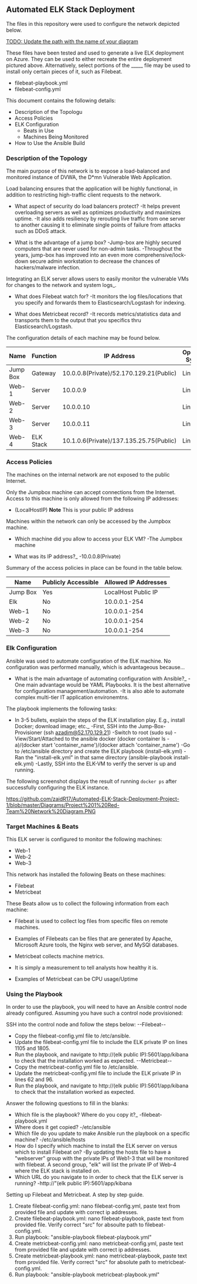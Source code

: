 ## Automated ELK Stack Deployment

The files in this repository were used to configure the network depicted below.

[TODO: Update the path with the name of your diagram](Images/diagram_filename.png)

These files have been tested and used to generate a live ELK deployment on Azure. They can be used to either recreate the entire deployment pictured above. Alternatively, select portions of the _____ file may be used to install only certain pieces of it, such as Filebeat.

  - filebeat-playbook.yml
  - filebeat-config.yml

This document contains the following details:
- Description of the Topologu
- Access Policies
- ELK Configuration
  - Beats in Use
  - Machines Being Monitored
- How to Use the Ansible Build


### Description of the Topology

The main purpose of this network is to expose a load-balanced and monitored instance of DVWA, the D*mn Vulnerable Web Application.

Load balancing ensures that the application will be highly functional, in addition to restricting high-traffic client requests to the network.

  - What aspect of security do load balancers protect?
    -It helps prevent overloading servers as well as optimizes productivity and maximizes uptime.
    -It also adds resiliency by rerouting live traffic from one server to another causing it to eliminate single points of failure from attacks such as DDoS attack.

  - What is the advantage of a jump box?
    -Jump-box are highly secured computers that are never used for non-admin tasks. -Throughout the years, jump-box has improved into an even more comprehensive/lock-down secure admin workstation to decrease the chances of hackers/malware infection.

Integrating an ELK server allows users to easily monitor the vulnerable VMs for changes to the network and system logs_.

  - What does Filebeat watch for?
    -It monitors the log files/locations that you specify and forwards them to Elasticsearch/Logstash for indexing.

  - What does Metricbeat record?
    -It records metrics/statistics data and transports them to the output that you specifics thru Elasticsearch/Logstash.

The configuration details of each machine may be found below.

| Name     | Function | IP Address                                | Operating System |
|----------|----------|-------------------------------------------|------------------|
| Jump Box | Gateway  | 10.0.0.8(Private)/52.170.129.21(Public)   | Linux            |
| Web-1    | Server   | 10.0.0.9                                  | Linux            |
| Web-2    | Server   | 10.0.0.10                                 | Linux            |
| Web-3    | Server   | 10.0.0.11                                 | Linux            |
| Web-4    | ELK Stack| 10.1.0.6(Private)/137.135.25.75(Public)   | Linux            |

### Access Policies

The machines on the internal network are not exposed to the public Internet. 

Only the Jumpbox machine can accept connections from the Internet. Access to this machine is only allowed from the following IP addresses:
   - (LocalHostIP) **Note** This is your public IP address

Machines within the network can only be accessed by the Jumpbox machine.
   - Which machine did you allow to access your ELK VM? 
    -The Jumpbox machine

   - What was its IP address?_
    -10.0.0.8(Private)

Summary of the access policies in place can be found in the table below.

| Name     | Publicly Accessible | Allowed IP Addresses |
|----------|---------------------|----------------------|
| Jump Box | Yes                 | LocalHost Public IP  |
| Elk      | No                  | 10.0.0.1-254         |
| Web-1    | No                  | 10.0.0.1-254         |
| Web-2    | No                  | 10.0.0.1-254         |
| Web-3    | No                  | 10.0.0.1-254         |

### Elk Configuration

Ansible was used to automate configuration of the ELK machine. No configuration was performed manually, which is advantageous because...
   - What is the main advantage of automating configuration with Ansible?_
     -One main advantage would be YAML Playbooks. It is the best alternative for configuration management/automation.
     -It is also able to automate complex multi-tier IT application environemtns.

The playbook implements the following tasks:
   - In 3-5 bullets, explain the steps of the ELK installation play. E.g., install Docker; download image; etc._
    -First, SSH into the Jump-Box-Provisioner (ssh azadim@52.170.129.21)
    -Switch to root (sudo su)
    -View/Start/Attached to the ansible docker (docker container ls -a)/(docker start 'container_name')/(docker attach 'container_name')
    -Go to /etc/ansible directory and create the ELK playbook (install-elk.yml)
    -Ran the "install-elk.yml" in that same directory (ansible-playbook install-elk.yml)
    -Lastly, SSH into the ELK-VM to verify the server is up and running. 
 

The following screenshot displays the result of running `docker ps` after successfully configuring the ELK instance.

https://github.com/zaidR17/Automated-ELK-Stack-Deployment-Project-1/blob/master/Diagrams/Project%201%20Red-Team%20Network%20Diagram.PNG

### Target Machines & Beats
This ELK server is configured to monitor the following machines:
  - Web-1
  - Web-2
  - Web-3

This network has installed the following Beats on these machines:
  - Filebeat
  - Metricbeat

These Beats allow us to collect the following information from each machine:

  - Filebeat is used to collect log files from specific files on remote machines.

  - Examples of Filebeats can be files that are generated by Apache, Microsoft Azure tools, the Nginx web server, and MySQl databases.

  - Metricbeat collects machine metrics.

  - It is simply a measurement to tell analysts how healthy it is.

  - Examples of Metricbeat can be CPU usage/Uptime


### Using the Playbook
In order to use the playbook, you will need to have an Ansible control node already configured. Assuming you have such a control node provisioned: 

SSH into the control node and follow the steps below:
    --Filebeat--
- Copy the filebeat-config.yml file to /etc/ansible.
- Update the filebeat-config.yml file to include the ELK private IP on lines 1105 and 1805.
- Run the playbook, and navigate to http://(elk public IP):5601/app/kibana to check that the installation worked as expected.
    --Metricbeat--
- Copy the metricbeat-config.yml file to /etc/ansible.
- Update the metricbeat-config.yml file to include the ELK private IP in lines 62 and 96.
- Run the playbook, and navigate to http://(elk public IP):5601/app/kibana to check that the installation worked as expected.

 Answer the following questions to fill in the blanks:
  - Which file is the playbook? Where do you copy it?_
    -filebeat-playbook.yml
  - Where does it get copied?
    -/etc/ansible
  - Which file do you update to make Ansible run the playbook on a specific machine? 
    -/etc/ansible/hosts
  - How do I specify which machine to install the ELK server on versus which to install Filebeat on?
    -By updating the hosts file to have a "webserver" group with the private IPs of Web1-3 that will be monitored with filebeat. A second group, "elk" will list the private IP of Web-4 where the ELK stack is installed on.
  - Which URL do you navigate to in order to check that the ELK server is running?
    -http://"(elk public IP):5601/app/kibana 

Setting up Filebeat and Metricbeat. A step by step guide.

1. Create filebeat-config.yml: nano filebeat-config.yml, paste text from provided file and update with correct ip addresses.
2. Create filebeat-playbook.yml: nano filebeat-playbook, paste text from provided file. Verify correct "src" for absoulte path to filebeat-config.yml.
3. Run playbook: "ansible-playbook filebeat-playbook.yml"
4. Create metricbeat-config.yml: nano metricbeat-config.yml, paste text from provided file and update with correct ip addresses.
5. Create metricbeat-playbook.yml: nano metricbeat-playbook, paste text from provided file. Verify correct "src" for absolute path to metricbeat-config.yml.
6. Run playbook: "ansible-playbook metricbeat-playbook.yml"
